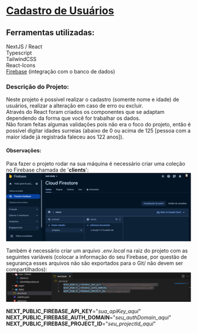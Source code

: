 # [Cadastro de Usuários]() 

## Ferramentas utilizadas: 
NextJS / React <br/>
Typescript <br/>
TailwindCSS <br/>
React-Icons <br/>
[Firebase](https://firebase.google.com/?hl=pt) (integração com o banco de dados)

### Descrição do Projeto:
Neste projeto é possível realizar o cadastro (somente nome e idade) de usuários, realizar a alteração em caso de erro ou excluir. <br/>
Através do React foram criados os componentes que se adaptam dependendo da forma que você for trabalhar os dados. <br/>
Não foram feitas algumas validações pois não era o foco do projeto, então é possível digitar idades surreias (abaixo de 0 ou acima de 125 [pessoa com a maior idade já registrada faleceu aos 122 anos]).

#### Observações:
Para fazer o projeto rodar na sua máquina é necessário criar uma coleção no Firebase chamada de '**clients**':
![Tela do Firebase](./public/firebase_exemplo.png "Tela do Firebase")

Também é necessário criar um arquivo *.env.local* na raiz do projeto com as seguintes variáveis (colocar a informação do seu Firebase, por questão de segurança esses arquivos não são exportados para o Git/ não devem ser compartilhados):
![Tela .env.local](./public/envlocal_exemplo.png "Tela .env.local")

**NEXT_PUBLIC_FIREBASE_API_KEY**="*sua_apiKey_aqui*" <br/>
**NEXT_PUBLIC_FIREBASE_AUTH_DOMAIN**="*seu_authDomain_aqui*" <br/>
**NEXT_PUBLIC_FIREBASE_PROJECT_ID**="*seu_projectId_aqui*"
